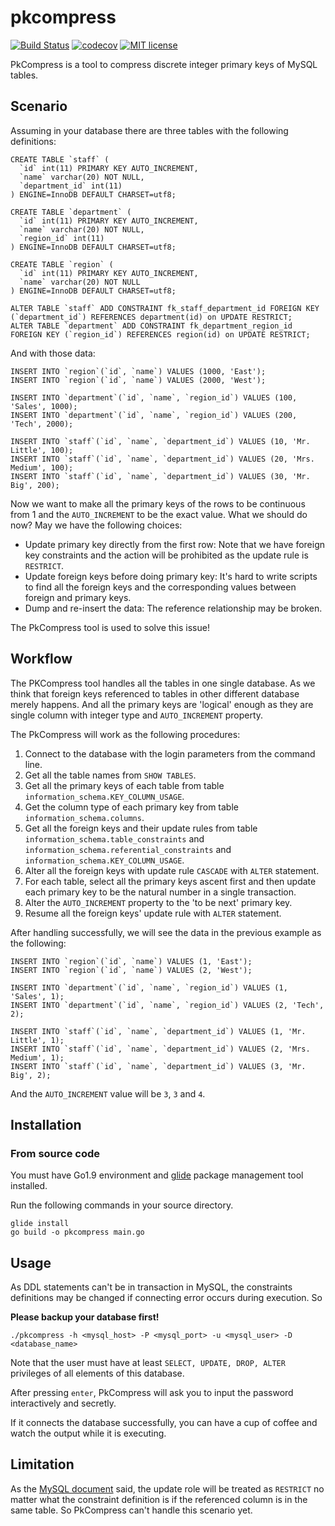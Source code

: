 # pkcompress

[![Build Status](https://travis-ci.org/ericpai/pkcompress.svg?branch=master)](https://travis-ci.org/ericpai/pkcompress) [![codecov](https://codecov.io/gh/ericpai/pkcompress/branch/master/graph/badge.svg)](https://codecov.io/gh/ericpai/pkcompress) [![MIT license](https://img.shields.io/github/license/mashape/apistatus.svg)](https://opensource.org/licenses/MIT)

PkCompress is a tool to compress discrete integer primary keys of MySQL tables.


## Scenario

Assuming in your database there are three tables with the following definitions:

```mysql
CREATE TABLE `staff` (
  `id` int(11) PRIMARY KEY AUTO_INCREMENT,
  `name` varchar(20) NOT NULL,
  `department_id` int(11)
) ENGINE=InnoDB DEFAULT CHARSET=utf8;

CREATE TABLE `department` (
  `id` int(11) PRIMARY KEY AUTO_INCREMENT,
  `name` varchar(20) NOT NULL,
  `region_id` int(11)
) ENGINE=InnoDB DEFAULT CHARSET=utf8;

CREATE TABLE `region` (
  `id` int(11) PRIMARY KEY AUTO_INCREMENT,
  `name` varchar(20) NOT NULL
) ENGINE=InnoDB DEFAULT CHARSET=utf8;

ALTER TABLE `staff` ADD CONSTRAINT fk_staff_department_id FOREIGN KEY (`department_id`) REFERENCES department(id) on UPDATE RESTRICT;
ALTER TABLE `department` ADD CONSTRAINT fk_department_region_id FOREIGN KEY (`region_id`) REFERENCES region(id) on UPDATE RESTRICT;
```

And with those data:

```mysql
INSERT INTO `region`(`id`, `name`) VALUES (1000, 'East');
INSERT INTO `region`(`id`, `name`) VALUES (2000, 'West');

INSERT INTO `department`(`id`, `name`, `region_id`) VALUES (100, 'Sales', 1000);
INSERT INTO `department`(`id`, `name`, `region_id`) VALUES (200, 'Tech', 2000);

INSERT INTO `staff`(`id`, `name`, `department_id`) VALUES (10, 'Mr. Little', 100);
INSERT INTO `staff`(`id`, `name`, `department_id`) VALUES (20, 'Mrs. Medium', 100);
INSERT INTO `staff`(`id`, `name`, `department_id`) VALUES (30, 'Mr. Big', 200);
```

Now we want to make all the primary keys of the rows to be continuous from 1 and the `AUTO_INCREMENT` to be the exact value. What we should do now? May we have the following choices:

- Update primary key directly from the first row: Note that we have foreign key constraints and the action will be prohibited as the update rule is `RESTRICT`.
- Update foreign keys before doing primary key: It's hard to write scripts to find all the foreign keys and the corresponding values between foreign and primary keys.
- Dump and re-insert the data: The reference relationship may be broken.

The PkCompress tool is used to solve this issue!

## Workflow

The PKCompress tool handles all the tables in one single database. As we think that foreign keys referenced to tables in other different database merely happens. And all the primary keys are 'logical' enough as they are single column with integer type and `AUTO_INCREMENT` property.

The PkCompress will work as the following procedures:

1. Connect to the database with the login parameters from the command line.
2. Get all the table names from `SHOW TABLES`.
3. Get all the primary keys of each table from table `information_schema.KEY_COLUMN_USAGE`.
4. Get the column type of each primary key from table `information_schema.columns`.
5. Get all the foreign keys and their update rules from table `information_schema.table_constraints` and `information_schema.referential_constraints` and `information_schema.KEY_COLUMN_USAGE`.
6. Alter all the foreign keys with update rule `CASCADE` with `ALTER` statement.
7. For each table, select all the primary keys ascent first and then update each primary key to be the natural number in a single transaction.
8. Alter the `AUTO_INCREMENT` property to the 'to be next' primary key.
9. Resume all the foreign keys' update rule with `ALTER` statement.

After handling successfully, we will see the data in the previous example as the following:

```mysql
INSERT INTO `region`(`id`, `name`) VALUES (1, 'East');
INSERT INTO `region`(`id`, `name`) VALUES (2, 'West');

INSERT INTO `department`(`id`, `name`, `region_id`) VALUES (1, 'Sales', 1);
INSERT INTO `department`(`id`, `name`, `region_id`) VALUES (2, 'Tech', 2);

INSERT INTO `staff`(`id`, `name`, `department_id`) VALUES (1, 'Mr. Little', 1);
INSERT INTO `staff`(`id`, `name`, `department_id`) VALUES (2, 'Mrs. Medium', 1);
INSERT INTO `staff`(`id`, `name`, `department_id`) VALUES (3, 'Mr. Big', 2);
```

And the `AUTO_INCREMENT` value will be `3`, `3` and `4`.

## Installation

### From source code

You must have Go1.9 environment and [glide](https://github.com/Masterminds/glide) package management tool installed.

Run the following commands in your source directory.

```
glide install
go build -o pkcompress main.go
```

## Usage

As DDL statements can't be in transaction in MySQL, the constraints definitions may be changed if connecting error occurs during execution. So

**Please backup your database first!**

```
./pkcompress -h <mysql_host> -P <mysql_port> -u <mysql_user> -D <database_name>
```

Note that the user must have at least `SELECT, UPDATE, DROP, ALTER` privileges of all elements of this database.

After pressing `enter`, PkCompress will ask you to input the password interactively and secretly.

If it connects the database successfully, you can have a cup of coffee and watch the output while it is executing.


## Limitation

As the [MySQL document](https://dev.mysql.com/doc/refman/5.6/en/innodb-foreign-key-constraints.html) said, the update role will be treated as `RESTRICT` no matter what the constraint definition is if the referenced column is in the same table. So PkCompress can't handle this scenario yet.
